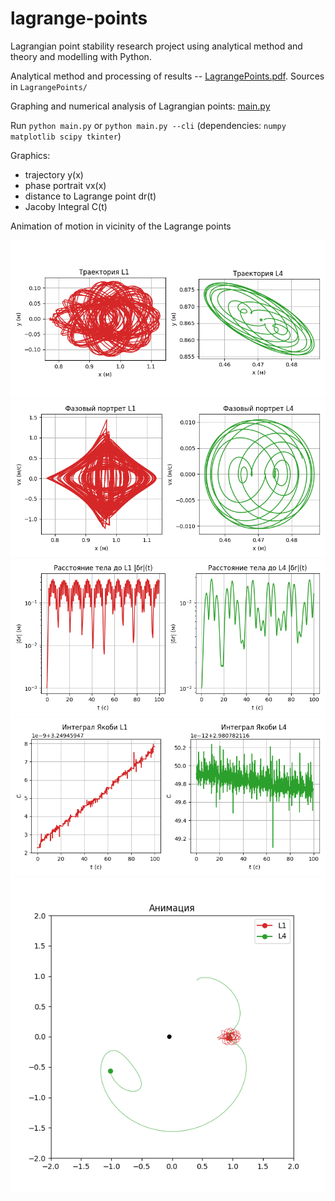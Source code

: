 # lagrange-points

Lagrangian point stability research project using analytical method and theory and modelling with Python.

Analytical method and processing of results -- [LagrangePoints.pdf](LagrangePoints.pdf).
Sources in `LagrangePoints/`

Graphing and numerical analysis of Lagrangian points: [main.py](main.py)

Run `python main.py` or `python main.py --cli` (dependencies: `numpy matplotlib scipy tkinter`)

Graphics:
- trajectory y(x)
- phase portrait vx(x)
- distance to Lagrange point dr(t)
- Jacoby Integral C(t)
  
Animation of motion in vicinity of the Lagrange points

![](LagrangePoints/Figure_1.png)
![](LagrangePoints/Figure_2.png)
![](LagrangePoints/Figure_3.png)
![](LagrangePoints/Figure_4.png)
![](LagrangePoints/Figure_5.png)